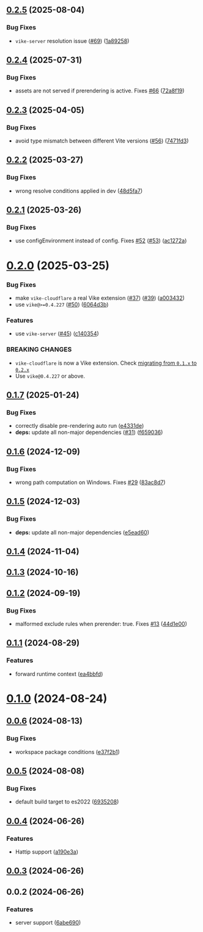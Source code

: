 ## [0.2.5](https://github.com/vikejs/vike-cloudflare/compare/v0.2.4...v0.2.5) (2025-08-04)


### Bug Fixes

* `vike-server` resolution issue ([#69](https://github.com/vikejs/vike-cloudflare/issues/69)) ([1a89258](https://github.com/vikejs/vike-cloudflare/commit/1a892589956d3c31b5f3e18841884d3180b865e5))



## [0.2.4](https://github.com/vikejs/vike-cloudflare/compare/v0.2.3...v0.2.4) (2025-07-31)


### Bug Fixes

* assets are not served if prerendering is active. Fixes [#66](https://github.com/vikejs/vike-cloudflare/issues/66) ([72a8f19](https://github.com/vikejs/vike-cloudflare/commit/72a8f191e70585e6a760081f974052e15b768668))



## [0.2.3](https://github.com/vikejs/vike-cloudflare/compare/v0.2.2...v0.2.3) (2025-04-05)


### Bug Fixes

* avoid type mismatch between different Vite versions ([#56](https://github.com/vikejs/vike-cloudflare/issues/56)) ([7471fd3](https://github.com/vikejs/vike-cloudflare/commit/7471fd342e90d57b2dd8c568d06e41ad2c80af5e))



## [0.2.2](https://github.com/vikejs/vike-cloudflare/compare/v0.2.1...v0.2.2) (2025-03-27)


### Bug Fixes

* wrong resolve conditions applied in dev ([48d5fa7](https://github.com/vikejs/vike-cloudflare/commit/48d5fa70b2504eb9b4cba0f35e1a60f826f0c7e6))



## [0.2.1](https://github.com/vikejs/vike-cloudflare/compare/v0.2.0...v0.2.1) (2025-03-26)


### Bug Fixes

* use configEnvironment instead of config. Fixes [#52](https://github.com/vikejs/vike-cloudflare/issues/52) ([#53](https://github.com/vikejs/vike-cloudflare/issues/53)) ([ac1272a](https://github.com/vikejs/vike-cloudflare/commit/ac1272accac90361be8d000865fcb22604420daf))



# [0.2.0](https://github.com/vikejs/vike-cloudflare/compare/v0.1.7...v0.2.0) (2025-03-25)


### Bug Fixes

* make `vike-cloudflare` a real Vike extension ([#37](https://github.com/vikejs/vike-cloudflare/issues/37)) ([#39](https://github.com/vikejs/vike-cloudflare/issues/39)) ([a003432](https://github.com/vikejs/vike-cloudflare/commit/a0034326f9dac1e7de100b4f44d401cb76a77795))
* use `vike@>=0.4.227` ([#50](https://github.com/vikejs/vike-cloudflare/issues/50)) ([6064d3b](https://github.com/vikejs/vike-cloudflare/commit/6064d3b621b78c1e6179311d0c3272b53f7d9e3c))


### Features

* use `vike-server` ([#45](https://github.com/vikejs/vike-cloudflare/issues/45)) ([c140354](https://github.com/vikejs/vike-cloudflare/commit/c14035456ae9b5f71e60ed3bb431d6d2e3fe0cd4))


### BREAKING CHANGES

* `vike-cloudflare` is now a Vike extension. Check [migrating from `0.1.x` to `0.2.x`](https://vike.dev/migration/vike-cloudflare)
* Use `vike@0.4.227` or above.



## [0.1.7](https://github.com/vikejs/vike-cloudflare/compare/v0.1.6...v0.1.7) (2025-01-24)


### Bug Fixes

* correctly disable pre-rendering auto run ([e4331de](https://github.com/vikejs/vike-cloudflare/commit/e4331de9f0c4dad2be6aa1d520b59682d9df599d))
* **deps:** update all non-major dependencies ([#31](https://github.com/vikejs/vike-cloudflare/issues/31)) ([f659036](https://github.com/vikejs/vike-cloudflare/commit/f65903656c9012d127b5a5463a44a68ccdcca138))



## [0.1.6](https://github.com/vikejs/vike-cloudflare/compare/v0.1.5...v0.1.6) (2024-12-09)


### Bug Fixes

* wrong path computation on Windows. Fixes [#29](https://github.com/vikejs/vike-cloudflare/issues/29) ([83ac8d7](https://github.com/vikejs/vike-cloudflare/commit/83ac8d7b39185af20d09c75eae0935f6842d54ae))



## [0.1.5](https://github.com/vikejs/vike-cloudflare/compare/v0.1.4...v0.1.5) (2024-12-03)


### Bug Fixes

* **deps:** update all non-major dependencies ([e5ead60](https://github.com/vikejs/vike-cloudflare/commit/e5ead605401498d207a9f67efa46a48e76d2d5b8))



## [0.1.4](https://github.com/vikejs/vike-cloudflare/compare/v0.1.3...v0.1.4) (2024-11-04)



## [0.1.3](https://github.com/vikejs/vike-cloudflare/compare/v0.1.2...v0.1.3) (2024-10-16)



## [0.1.2](https://github.com/vikejs/vike-cloudflare/compare/v0.1.1...v0.1.2) (2024-09-19)


### Bug Fixes

* malformed exclude rules when prerender: true. Fixes [#13](https://github.com/vikejs/vike-cloudflare/issues/13) ([44d1e00](https://github.com/vikejs/vike-cloudflare/commit/44d1e00076e1cd1408d9e40edecb2573085b3068))



## [0.1.1](https://github.com/vikejs/vike-cloudflare/compare/v0.1.0...v0.1.1) (2024-08-29)


### Features

* forward runtime context ([ea4bbfd](https://github.com/vikejs/vike-cloudflare/commit/ea4bbfdf9231d907d65ac1942a28133b4b2badb9))



# [0.1.0](https://github.com/vikejs/vike-cloudflare/compare/v0.0.6...v0.1.0) (2024-08-24)



## [0.0.6](https://github.com/vikejs/vike-cloudflare/compare/v0.0.5...v0.0.6) (2024-08-13)


### Bug Fixes

* workspace package conditions ([e37f2b1](https://github.com/vikejs/vike-cloudflare/commit/e37f2b15088c1a828d427231280349a3b324db9f))



## [0.0.5](https://github.com/vikejs/vike-cloudflare/compare/v0.0.4...v0.0.5) (2024-08-08)


### Bug Fixes

* default build target to es2022 ([6935208](https://github.com/vikejs/vike-cloudflare/commit/69352087cf594c6cb48493685c6d36cf4fd96a1b))



## [0.0.4](https://github.com/vikejs/vike-cloudflare/compare/v0.0.3...v0.0.4) (2024-06-26)


### Features

* Hattip support ([a190e3a](https://github.com/vikejs/vike-cloudflare/commit/a190e3ace57ac87ba42a3c5ad9beedba4476a134))



## [0.0.3](https://github.com/vikejs/vike-cloudflare/compare/v0.0.2...v0.0.3) (2024-06-26)



## 0.0.2 (2024-06-26)


### Features

* server support ([6abe690](https://github.com/vikejs/vike-cloudflare/commit/6abe690e7508be2abd0de561ccd637047be03f8f))



